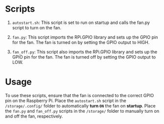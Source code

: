 # Scripts
1. `autostart.sh`: This script is set to run on startup and calls the fan.py script to turn on the fan.

2. `fan.py`: This script imports the RPi.GPIO library and sets up the GPIO pin for the fan. The fan is turned on by setting the GPIO output to HIGH.

3. `fan_off.py`: This script also imports the RPi.GPIO library and sets up the GPIO pin for the fan. The fan is turned off by setting the GPIO output to LOW.

# Usage
To use these scripts, ensure that the fan is connected to the correct GPIO pin on the Raspberry Pi. Place the `autostart.sh` script in the `/storage/.config/` folder to automatically **turn `ON`** the fan on **startup**. Place the `fan.py` and `fan_off.py` scripts in the `/storage/` folder to manually turn on and off the fan, respectively.